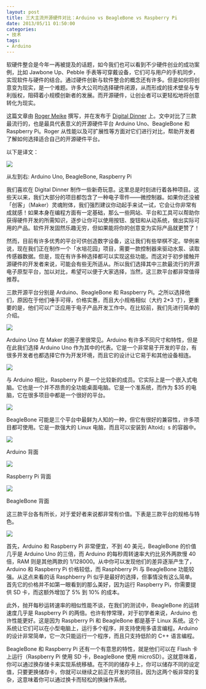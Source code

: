 ```yaml
---
layout: post
title: 三大主流开源硬件对比：Arduino vs BeagleBone vs Raspberry Pi
date: 2013/05/11 01:50:00
categories:
- 技术
tags:
- Arduino
---
```


软硬件整合是今年一再被提及的话题，如今我们也可以看到不少硬件创业的成功案例，比如 Jawbone Up、Pebble 手表等可穿戴设备，它们可与用户的手机同步，实现软件与硬件的结合。通过硬件创新与软件整合的概念还有许多。但是如何将创意变为现实，是一个难题。许多大公司均选择硬件闭源，从而形成的技术壁垒与专利版权，阻碍着小规模创新者的发展。而开源硬件，让创业者可以更轻松地将创意转化为现实。

这篇文章由 [Roger Meike](https://plus.google.com/110958667007088273579/about) 撰写，并在发布于 [Digital Dinner](http://digitaldiner.blogspot.com/) 上。文中对比了三款最流行的，也是最具代表意义的开源硬件平台 Arduino Uno、BeagleBone 和 Raspberry Pi。Roger 从性能以及可扩展性等方面对它们进行对比，帮助开发者了解如何选择适合自己的开源硬件平台。

以下是译文：

![](http://pics.naaln.com/blog/2019-01-14-85007.jpg-basicBlog)

从左到右: Arduino Uno, BeagleBone, Raspberry Pi

我们喜欢在 Digital Dinner 制作一些新奇玩意。这里总是时刻进行着各种项目。这些天以来，我们大部分的项目都包含了一种电子零件——微控制器。如果你还没被「创客」（Maker）灵魂附体，我们强烈建议你动起手来试一试，它会让你非常有成就感！如果本身在编程方面有一定基础，那么一些网站、平台和工具可以帮助你获得硬件开发的所需知识，逐步让你可以使用按钮、旋钮和从动系统，做出实际可用的产品。软件开发固然乐趣无穷，但如果能将你的创意变为实际产品就更赞了！

然而，目前有许多优秀的平台可供创造数字设备，这让我们有些举棋不定。举例来说，现在我们正在制作一个「水培花园」项目，需要一款控制器来驱动水泵、读取传感器数据。但是，现在有许多种选择都可以实现这些功能。而这对于初步接触开源硬件的开发者来说，可能会有些无所适从。所以我们选择其中三款最流行的开源电子原型平台，加以对比，希望可以便于大家选择，当然，这三款平台都非常值得推荐。

三款开源平台分别是 Arduino、BeagleBone 和 Raspberry Pi。之所以选择他们，原因在于他们唾手可得，价格实惠，而且大小规格相似（大约 2*3 寸），更重要的是，他们可以广泛应用于电子产品开发工作中。在比较前，我们先进行简单的介绍。

![](http://pics.naaln.com/blog/2019-01-14-085007.jpg-basicBlog)

Arduino Uno 在 Maker 的圈子里很常见。Arduino 有许多不同尺寸和特性，但是在此我们选择 Arduino Uno 作为其中的代表。它是一个非常易于开发的平台，有很多开发者也都选择它作为开发环境，而且它的设计让它易于和其他设备相连。

![](http://pics.naaln.com/blog/2019-01-14-085008.jpg-basicBlog)

与 Arduino 相比，Raspberry Pi 是一个比较新的成员。它实际上是一个嵌入式电脑。它也是一个并不昂贵的全功能桌面电脑。它是一个准系统，而作为 $35 的电脑，它在很多项目中都是一个很好的平台。

![](http://pics.naaln.com/blog/2019-01-14-085009.jpg-basicBlog)

BeagleBone 可能是三个平台中最鲜为人知的一种，但它有很好的兼容性，许多项目都可使用。它是一款强大的 Linux 电脑，而且可以安装到 Altoid』s 的容器中。

![](http://pics.naaln.com/blog/2019-01-14-085009.jpg-basicBlog)

Arduino 背面

![](http://pics.naaln.com/blog/2019-01-14-085011.jpg-basicBlog)

Raspberry Pi 背面

![](http://pics.naaln.com/blog/2019-01-14-085012.jpg-basicBlog)

BeagleBone 背面

这三款平台各有所长，对于爱好者来说都非常有价值。下表是三款平台的规格与特色。

![](http://pics.naaln.com/blog/2019-01-14-85013.jpg-basicBlog)

首先，Arduino 和 Raspberry Pi 非常便宜，不到 40 美元，BeagleBone 的价值几乎是 Arduino Uno 的三倍，而 Arduino 的每秒周转速率大约比另外两款慢 40 倍，RAM 则是其他两款的 1/128000。从中你可以发现他们的差异逐渐产生了，Arduino 和 Raspberry Pi 价格较低，而 Rasphberry Pi 与 BeagleBone 功能较强。从这点来看的话 Rasphberry Pi 似乎是最好的选择，但事情没有这么简单。首先它的价格并不如第一眼看到的那么美好，因为运行 Raspberry Pi，你需要提供 SD 卡，而这额外增加了 5% 到 10% 的成本。

此外，抛开每秒运转速率的相似性能不谈，在我们的测试中，BeagleBone 的运转速度几乎是 Raspberry Pi 的两倍。也许有悖常理，对于初学者来说，Arduino 也许性能更好。这是因为 Raspberry Pi 和 BeagleBone 都是基于 Linux 系统。这个系统让它们可以在小型电脑上，运行多个程序，并支持使用多语言编程。Arduino 的设计非常简单，它一次只能运行一个程序，而且只支持低阶的 C++ 语言编程。

BeagleBone 和 Raspberry Pi 还有一个有意思的特性，就是他们可以在 Flash 卡上运行（Raspberry Pi 使用 SD 卡，BeagleBone 使用 microSD）。这就意味着，你可以通过换存储卡来实现系统移植。在不同的储存卡上，你可以储存不同的设定值，只要更换储存卡，你就可以继续之前正在开发的项目。因为这两个板非常的复杂，这意味着你可以通过换卡而轻松的换操作系统。
